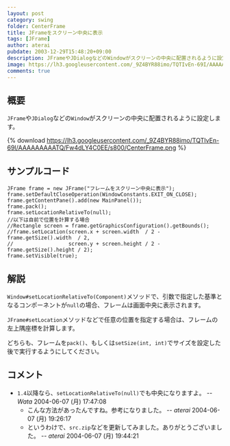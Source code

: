 ```yaml
---
layout: post
category: swing
folder: CenterFrame
title: JFrameをスクリーン中央に表示
tags: [JFrame]
author: aterai
pubdate: 2003-12-29T15:48:20+09:00
description: JFrameやJDialogなどのWindowがスクリーンの中央に配置されるように設定します。
image: https://lh3.googleusercontent.com/_9Z4BYR88imo/TQTIvEn-69I/AAAAAAAAATQ/Fw4dLY4C0EE/s800/CenterFrame.png
comments: true
---
```

## 概要
`JFrame`や`JDialog`などの`Window`がスクリーンの中央に配置されるように設定します。

{% download https://lh3.googleusercontent.com/_9Z4BYR88imo/TQTIvEn-69I/AAAAAAAAATQ/Fw4dLY4C0EE/s800/CenterFrame.png %}

## サンプルコード
<pre class="prettyprint"><code>JFrame frame = new JFrame("フレームをスクリーン中央に表示");
frame.setDefaultCloseOperation(WindowConstants.EXIT_ON_CLOSE);
frame.getContentPane().add(new MainPanel());
frame.pack();
frame.setLocationRelativeTo(null);
//以下は自前で位置を計算する場合
//Rectangle screen = frame.getGraphicsConfiguration().getBounds();
//frame.setLocation(screen.x + screen.width  / 2 - frame.getSize().width  / 2,
//                  screen.y + screen.height / 2 - frame.getSize().height / 2);
frame.setVisible(true);
</code></pre>

## 解説
`Window#setLocationRelativeTo(Component)`メソッドで、引数で指定した基準となるコンポーネントが`null`の場合、フレームは画面中央に表示されます。

`JFrame#setLocation`メソッドなどで任意の位置を指定する場合は、フレームの左上隅座標を計算します。

どちらも、フレームを`pack()`、もしくは`setSize(int, int)`でサイズを設定した後で実行するようにしてください。

## コメント
- `1.4`以降なら、`setLocationRelativeTo(null)`でも中央になりますよ。 -- *Wata* 2004-06-07 (月) 17:47:08
    - こんな方法があったんですね。参考になりました。 -- *aterai* 2004-06-07 (月) 19:26:17
    - というわけで、`src.zip`などを更新してみました。ありがとうございました。 -- *aterai* 2004-06-07 (月) 19:44:21

<!-- dummy comment line for breaking list -->
